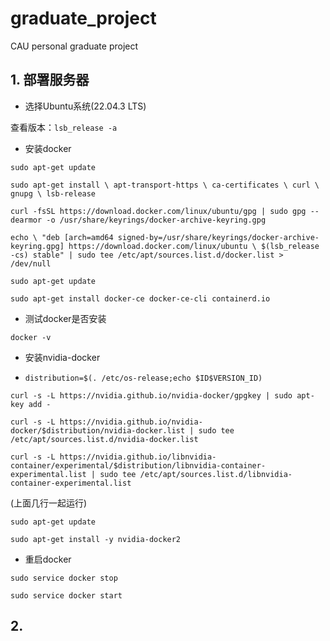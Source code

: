 # graduate_project
CAU personal graduate project

## 1. 部署服务器
- 选择Ubuntu系统(22.04.3 LTS) 

查看版本：`lsb_release -a`

- 安装docker 

`sudo apt-get update` 

`sudo apt-get install \ apt-transport-https \ ca-certificates \ curl \ gnupg \ lsb-release`

`curl -fsSL https://download.docker.com/linux/ubuntu/gpg | sudo gpg --dearmor -o /usr/share/keyrings/docker-archive-keyring.gpg`

`echo \ "deb [arch=amd64 signed-by=/usr/share/keyrings/docker-archive-keyring.gpg] https://download.docker.com/linux/ubuntu \ $(lsb_release -cs) stable" | sudo tee /etc/apt/sources.list.d/docker.list > /dev/null`

`sudo apt-get update`

`sudo apt-get install docker-ce docker-ce-cli containerd.io`
- 测试docker是否安装

`docker -v`
- 安装nvidia-docker

- `distribution=$(. /etc/os-release;echo $ID$VERSION_ID)`

`curl -s -L https://nvidia.github.io/nvidia-docker/gpgkey | sudo apt-key add -`

`curl -s -L https://nvidia.github.io/nvidia-docker/$distribution/nvidia-docker.list | sudo tee /etc/apt/sources.list.d/nvidia-docker.list`

`curl -s -L https://nvidia.github.io/libnvidia-container/experimental/$distribution/libnvidia-container-experimental.list | sudo tee /etc/apt/sources.list.d/libnvidia-container-experimental.list`

(上面几行一起运行)

`sudo apt-get update`

`sudo apt-get install -y nvidia-docker2`
- 重启docker

`sudo service docker stop`

`sudo service docker start`
## 2. 
